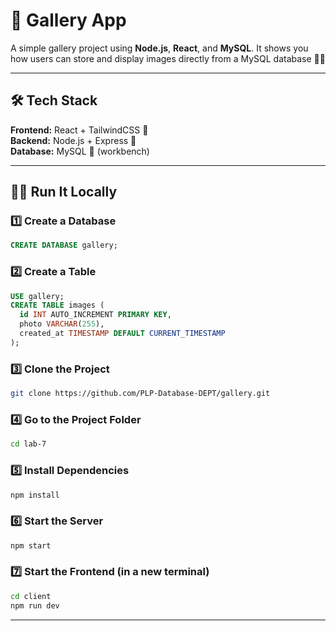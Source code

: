 # 📸 Gallery App


A simple gallery project using **Node.js**, **React**, and **MySQL**. It shows you how users can store and display images directly from a MySQL database 💾✨

---

## 🛠️ Tech Stack

**Frontend:** React + TailwindCSS 🎨  
**Backend:** Node.js + Express 🚀  
**Database:** MySQL 🐬 (workbench)

---

## 🏃‍♂️ Run It Locally

### 1️⃣ Create a Database

```sql
CREATE DATABASE gallery;
```

### 2️⃣ Create a Table

```sql
USE gallery;
CREATE TABLE images (
  id INT AUTO_INCREMENT PRIMARY KEY,
  photo VARCHAR(255),
  created_at TIMESTAMP DEFAULT CURRENT_TIMESTAMP
);
```

### 3️⃣ Clone the Project

```bash
git clone https://github.com/PLP-Database-DEPT/gallery.git
```

### 4️⃣ Go to the Project Folder

```bash
cd lab-7
```

### 5️⃣ Install Dependencies

```bash
npm install
```

### 6️⃣ Start the Server

```bash
npm start 
```
### 7️⃣ Start the Frontend (in a new terminal)
```bash
cd client
npm run dev
```
---
